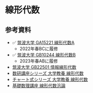 # 線形代数

## 参考資料

- ✅ [筑波大学 GA15221 線形代数A](https://kdb.tsukuba.ac.jp/syllabi/2022/GA15221/jpn)
    - 2022年春BCに履修
- ✅ [筑波大学 GB10244 線形代数B](https://kdb.tsukuba.ac.jp/syllabi/2023/GB10244/jpn)
    - 2023年春ABに履修
- [筑波大学 GB22501 情報線形代数](https://kdb.tsukuba.ac.jp/syllabi/2025/GB22501/jpn)
- [数研講座シリーズ 大学教養 線形代数](https://www.chart.co.jp/goods/item/sugaku/39946.php)
- [チャート式シリーズ 大学教養 線形代数](https://www.chart.co.jp/goods/item/sugaku/44006.php)
- [基礎数理講座 線形代数汎論](https://www.asakura.co.jp/detail.php?book_code=11778&srsltid=AfmBOorW8LahDvfbOK_DwxAtF64CNRjWNQT7Cwgl78pytf0_KAngkX6z)

